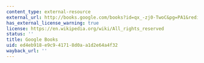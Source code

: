 ```yaml
---
content_type: external-resource
external_url: http://books.google.com/books?id=qx_-zj0-TwoC&pg=PA1&redir_esc=y#v=onepage&q&f=false
has_external_license_warning: true
license: https://en.wikipedia.org/wiki/All_rights_reserved
status: ''
title: Google Books
uid: ed4eb918-e9c9-4171-8d0a-a1d2e64a4f32
wayback_url: ''
---
```

